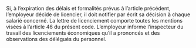 Si, à l’expiration des délais et formalités prévus à l’article précédent, l’employeur décide de licencier, il doit notifier par écrit sa décision à chaque salarié concerné. La lettre de licenciement comporte toutes les mentions visées à l’article 46 du présent code.
L’employeur informe l’inspecteur du travail des licenciements économiques qu’il a prononcés et des observations des délégués du personnel.